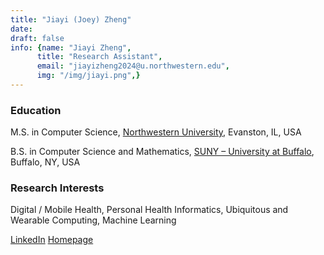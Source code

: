 ```yaml
---
title: "Jiayi (Joey) Zheng"
date: 
draft: false
info: {name: "Jiayi Zheng",
      title: "Research Assistant",
      email: "jiayizheng2024@u.northwestern.edu",
      img: "/img/jiayi.png",}
---
```



### Education
M.S. in Computer Science, [Northwestern University](https://www.northwestern.edu/), Evanston, IL, USA

B.S. in Computer Science and Mathematics, [SUNY – University at Buffalo](http://www.buffalo.edu/), Buffalo, NY, USA


### Research Interests
Digital / Mobile Health, Personal Health Informatics, Ubiquitous and Wearable Computing, Machine Learning


[LinkedIn](https://www.linkedin.com/in/jiayi-zheng-me/)
[Homepage](https://jiayizheng.github.io/)
